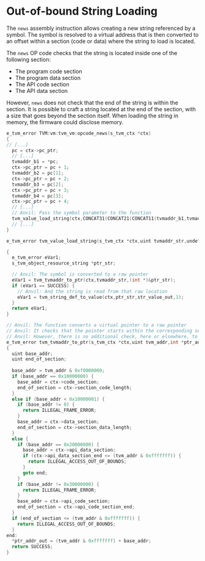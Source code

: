 # Out-of-bound String Loading
The `news` assembly instruction allows creating a new string referenced by a symbol. The symbol is resolved to a virtual address that is then converted to an offset within a section (code or data) where the string to load is located.

The `news` OP code checks that the string is located inside one of the following section:

- The program code section
- The program data section
- The API code section
- The API data section

However, `news` does not check that the end of the string is within the section. It is possible to craft a string located at the end of the section, with a size that goes beyond the section itself. When loading the string in memory, the firmware could disclose memory.

```c
e_tvm_error TVM:vm:tvm_vm:opcode_news(s_tvm_ctx *ctx)
{
// [...]
  pc = ctx->pc_ptr;
  // [...]
  tvmaddr_b1 = *pc;
  ctx->pc_ptr = pc + 1;
  tvmaddr_b2 = pc[1];
  ctx->pc_ptr = pc + 2;
  tvmaddr_b3 = pc[2];
  ctx->pc_ptr = pc + 3;
  tvmaddr_b4 = pc[3];
  ctx->pc_ptr = pc + 4;
  // [...]
  // Anvil: Pass the symbol parameter to the function
  tvm_value_load_string(ctx,CONCAT31(CONCAT21(CONCAT11(tvmaddr_b1,tvmaddr_b2),tvmaddr_b3),tvmaddr_b4),ctx->stack_ptr);
  // [...]
}

e_tvm_error tvm_value_load_string(s_tvm_ctx *ctx,uint tvmaddr_str,undefined4 str_value_out)

{
  e_tvm_error eVar1;
  s_tvm_object_resource_string *ptr_str;

  // Anvil: The symbol is converted to a raw pointer
  eVar1 = tvm_tvmaddr_to_ptr(ctx,tvmaddr_str,(int *)&ptr_str);
  if (eVar1 == SUCCESS) {
    // Anvil: And the string is read from that raw location
    eVar1 = tvm_string_def_to_value(ctx,ptr_str,str_value_out,1);
  }
  return eVar1;
}

// Anvil: The function converts a virtual pointer to a raw pointer
// Anvil: It checks that the pointer starts within the corresponding section
// Anvil: However, there is no additional check, here or elsewhere, to ensure that the end of the string is within the section.
e_tvm_error tvm_tvmaddr_to_ptr(s_tvm_ctx *ctx,uint tvm_addr,int *ptr_addr_out)
{
  uint base_addr;
  uint end_of_section;
  
  base_addr = tvm_addr & 0xf0000000;
  if (base_addr == 0x10000000) {
    base_addr = ctx->code_section;
    end_of_section = ctx->section_code_length;
  }
  else if (base_addr < 0x10000001) {
    if (base_addr != 0) {
      return ILLEGAL_FRAME_ERROR;
    }
    base_addr = ctx->data_section;
    end_of_section = ctx->section_data_length;
  }
  else {
    if (base_addr == 0x20000000) {
      base_addr = ctx->api_data_section;
      if (ctx->api_data_section_end <= (tvm_addr & 0xfffffff)) {
        return ILLEGAL_ACCESS_OUT_OF_BOUNDS;
      }
      goto end;
    }
    if (base_addr != 0x30000000) {
      return ILLEGAL_FRAME_ERROR;
    }
    base_addr = ctx->api_code_section;
    end_of_section = ctx->api_code_section_end;
  }
  if (end_of_section <= (tvm_addr & 0xfffffff)) {
    return ILLEGAL_ACCESS_OUT_OF_BOUNDS;
  }
end:
  *ptr_addr_out = (tvm_addr & 0xfffffff) + base_addr;
  return SUCCESS;
}
```